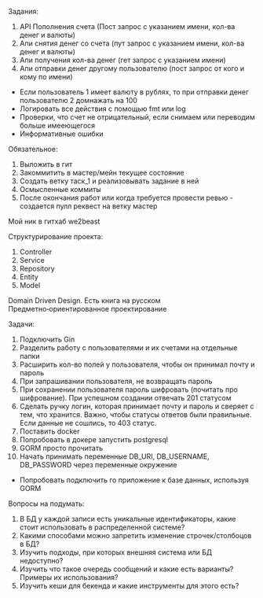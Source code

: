 Задания:

1. API Пополнения счета (Пост запрос с указанием имени, кол-ва денег и валюты)
2. Апи снятия денег со счета (пут запрос с указанием имени, кол-ва денег и валюты)
3. Апи получения кол-ва денег (гет запрос с указанием имени)
4. Апи отправки денег другому пользователю (пост запрос от кого и кому по имени)

* Если пользователь 1 имеет валюту в рублях, то при отправки денег пользователю 2 домнажать на 100
* Логировать все действия с помощью fmt или log
* Проверки, что счет не отрицательный, если снимаем или переводим больше имееющегося
* Информативные ошибки

Обязательное:

1. Выложить в гит
2. Закоммитить в мастер/мейн текущее состояние
3. Создать ветку таск_1 и реализовывать задание в ней
4. Осмысленные коммиты
5. После окончания работ или когда требуется провести ревью - создается пулл реквест на ветку мастер

Мой ник в гитхаб we2beast

Структурирование проекта:
1. Controller
2. Service
3. Repository
4. Entity
5. Model

Domain Driven Design. Есть книга на русском Предметно‑ориентированное проектирование 

Задачи:
1. Подключить Gin
2. Разделить работу с пользователями и их счетами на отдельные папки
3. Расширить кол-во полей у пользователя, чтобы он принимал почту и пароль
4. При запрашивании пользователя, не возвращать пароль
5. При сохранении пользователя пароль шифровать (почитать про шифрование). При успешном создании отвечать 201 статусом
6. Сделать ручку логин, которая принимает почту и пароль и сверяет с тем, что хранится. 
Важно, чтобы статусы ответов были правильные. Если данные не сошлись, то 403 статус.
7. Поставить docker
8. Попробовать в докере запустить postgresql
9. GORM просто прочитать
10. Начать принимать переменные DB_URI, DB_USERNAME, DB_PASSWORD через переменные окружение

* Попробовать подключить го приложение к базе данных, используя GORM

Вопросы на подумать:
1. В БД у каждой записи есть уникальные идентификаторы, какие стоит использовать в распределенной системе?
2. Какими способами можно запретить изменение строчек/столбоцов в БД?
3. Изучить подходы, при которых внешняя система или БД недоступно?
4. Изучить что такое очередь сообщений и какие есть варианты? Примеры их использования?
5. Изучить кеши для бекенда и какие инструменты для этого есть?
